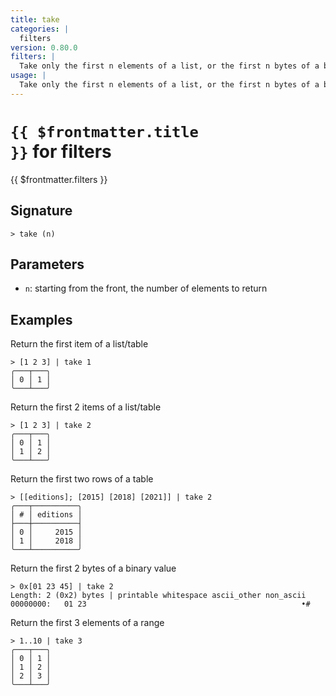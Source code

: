 ```yaml
---
title: take
categories: |
  filters
version: 0.80.0
filters: |
  Take only the first n elements of a list, or the first n bytes of a binary value.
usage: |
  Take only the first n elements of a list, or the first n bytes of a binary value.
---
```


# <code>{{ $frontmatter.title }}</code> for filters

<div class='command-title'>{{ $frontmatter.filters }}</div>

## Signature

```> take (n)```

## Parameters

 -  `n`: starting from the front, the number of elements to return

## Examples

Return the first item of a list/table
```shell
> [1 2 3] | take 1
╭───┬───╮
│ 0 │ 1 │
╰───┴───╯

```

Return the first 2 items of a list/table
```shell
> [1 2 3] | take 2
╭───┬───╮
│ 0 │ 1 │
│ 1 │ 2 │
╰───┴───╯

```

Return the first two rows of a table
```shell
> [[editions]; [2015] [2018] [2021]] | take 2
╭───┬──────────╮
│ # │ editions │
├───┼──────────┤
│ 0 │     2015 │
│ 1 │     2018 │
╰───┴──────────╯

```

Return the first 2 bytes of a binary value
```shell
> 0x[01 23 45] | take 2
Length: 2 (0x2) bytes | printable whitespace ascii_other non_ascii
00000000:   01 23                                                •#

```

Return the first 3 elements of a range
```shell
> 1..10 | take 3
╭───┬───╮
│ 0 │ 1 │
│ 1 │ 2 │
│ 2 │ 3 │
╰───┴───╯

```
